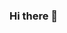 ### Hi there 👋

<!--
**erinl4/erinl4** is a ✨ _special_ ✨ repository because its `README.md` (this file) appears on your GitHub profile.




Erin Lynch
Northeastern University 
Khoury Collge of Computer College
Computer Science and Behavioral Neuroscience 
2027


